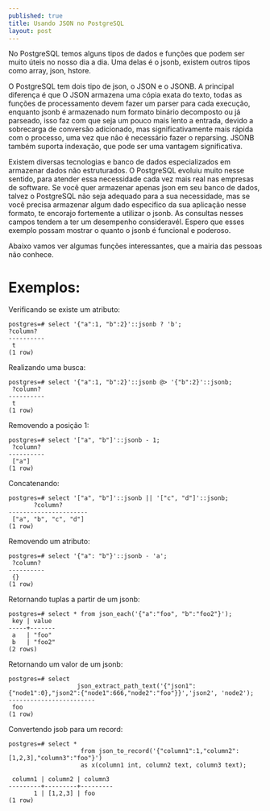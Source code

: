 ```yaml
---
published: true
title: Usando JSON no PostgreSQL
layout: post
---
```

No PostgreSQL temos alguns tipos de dados e funções que podem ser muito úteis no nosso dia a dia. Uma delas é o jsonb, existem outros tipos como array, json, hstore. 

O PostgreSQL tem dois tipo de json, o JSON e o JSONB. A principal diferença é que O JSON armazena uma cópia exata do texto, todas as funções de processamento devem fazer um parser para cada execução, enquanto jsonb é armazenado num formato binário decomposto ou já parseado, isso faz com que seja um pouco mais lento a entrada, devido a sobrecarga de conversão adicionado, mas significativamente mais rápida com o processo, uma vez que não é necessário fazer o reparsing. JSONB também suporta indexação, que pode ser uma vantagem significativa.

Existem diversas tecnologias e banco de dados especializados em armazenar dados não estruturados. O PostgreSQL evoluiu muito nesse sentido, para atender essa necessidade cada vez mais real nas empresas de software. Se você quer armazenar apenas json em seu banco de dados, talvez o PostgreSQL não seja adequado para a sua necessidade, mas se você precisa armazenar algum dado especifico da sua aplicação nesse formato, te encorajo fortemente a utilizar o jsonb. As consultas nesses campos tendem a ter um desempenho consideravél. Espero que esses exemplo possam mostrar o quanto o jsonb é funcional e poderoso.

Abaixo vamos ver algumas funções interessantes, que a mairia das pessoas não conhece. 

# Exemplos:

Verificando se existe um atributo:

```
postgres=# select '{"a":1, "b":2}'::jsonb ? 'b';
?column? 
----------
 t
(1 row)
```


Realizando uma busca:

``` 
postgres=# select '{"a":1, "b":2}'::jsonb @> '{"b":2}'::jsonb;
 ?column? 
----------
 t
(1 row)
```

Removendo a posição 1:

```
postgres=# select '["a", "b"]'::jsonb - 1;
 ?column? 
----------
 ["a"]
(1 row)
```

Concatenando:

```
postgres=# select '["a", "b"]'::jsonb || '["c", "d"]'::jsonb;
       ?column?       
----------------------
 ["a", "b", "c", "d"]
(1 row)
```

Removendo um atributo: 

```
postgres=# select '{"a": "b"}'::jsonb - 'a';
 ?column? 
----------
 {}
(1 row)
```

Retornando tuplas a partir de um jsonb:

```
postgres=# select * from json_each('{"a":"foo", "b":"foo2"}');
 key | value 
-----+-------
 a   | "foo"
 b   | "foo2"
(2 rows)
```

Retornando um valor de um jsonb:

```
postgres=# select 
                   json_extract_path_text('{"json1":{"node1":0},"json2":{"node1":666,"node2":"foo"}}','json2', 'node2');
------------------------
 foo
(1 row)
```

Convertendo jsob para um record:

```
postgres=# select * 
                    from json_to_record('{"column1":1,"column2":[1,2,3],"column3":"foo"}') 
                    as x(column1 int, column2 text, column3 text);

 column1 | column2 | column3 
---------+---------+---------
       1 | [1,2,3] | foo
(1 row)
```